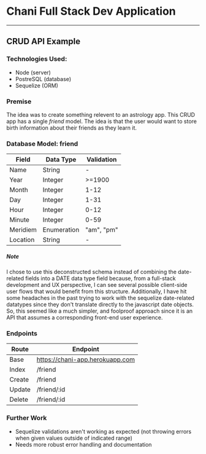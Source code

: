 # Chani Full Stack Dev Application
---
## CRUD API Example

### Technologies Used:
* Node (server)
* PostreSQL (database)
* Sequelize (ORM)

### Premise
The idea was to create something relevent to an astrology app. This CRUD app has a single *friend* model. The idea is that the user would want to store birth information about their friends as they learn it.

### Database Model: friend

| Field         | Data Type     | Validation |
| ------------- | ------------- | ------------- |
| Name          | String        | - |
| Year  | Integer  | >=1900 |
| Month  | Integer  | 1-12 |
| Day  | Integer  | 1-31 |
| Hour  | Integer  | 0-12 |
| Minute  | Integer  | 0-59 |
| Meridiem  | Enumeration  | "am", "pm" |
| Location  | String  | - |

##### Note
I chose to use this deconstructed schema instead of combining the date-related fields into a DATE data type field because, from a full-stack development and UX perspective, I can see several possible client-side user flows that would benefit from this structure. Additionally, I have hit some headaches in the past trying to work with the sequelize date-related datatypes since they don't translate directly to the javascript date objects. So, this seemed like a much simpler, and foolproof approach since it is an API that assumes a corresponding front-end user experience.


### Endpoints

| Route | Endpoint |
| ------------- | ------------- |
| Base | https://chani-app.herokuapp.com |
| Index  | /friend  |
| Create  | /friend  |
| Update  | /friend/:id  |
| Delete  | /friend/:id  |


### Further Work
* Sequelize validations aren't working as expected (not throwing errors when given values outside of indicated range)
* Needs more robust error handling and documentation